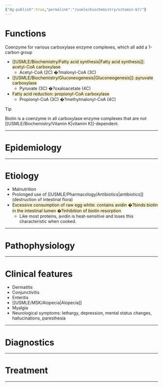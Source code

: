 ```yaml
---
{"dg-publish":true,"permalink":"/usmle/biochemistry/vitamin-b7/"}
---
```


# Functions
Coenzyme for various carboxylase enzyme complexes, which all add a 1-carbon group
- <span style="background:rgba(240, 200, 0, 0.2)">[[USMLE/Biochemistry/Fatty acid synthesis\|Fatty acid synthesis]]: acetyl-CoA carboxylase</span>
	- Acetyl-CoA (2C) �?malonyl-CoA (3C)
- <span style="background:rgba(240, 200, 0, 0.2)">[[USMLE/Biochemistry/Gluconeogenesis\|Gluconeogenesis]]: pyruvate carboxylase</span>
	- Pyruvate (3C) �?oxaloacetate (4C)
- <span style="background:rgba(240, 200, 0, 0.2)">Fatty acid reduction: propionyl-CoA carboxylase</span>
	- Propionyl-CoA (3C) �?methylmalonyl-CoA (4C)

>[!tip] 
>Biotin is a coenzyme in all carboxylase enzyme complexes that are not [[USMLE/Biochemistry/Vitamin K\|vitamin K]]-dependent.

---
# Epidemiology


---
# Etiology
- Malnutrition
- Prolonged use of [[USMLE/Pharmacology/Antibiotics\|antibiotics]] (destruction of intestinal flora)
- <span style="background:rgba(240, 200, 0, 0.2)">Excessive consumption of raw egg white: contains avidin �?binds biotin in the intestinal lumen �?inhibition of biotin resorption</span>
	- Like most proteins, avidin is heat-sensitive and loses this characteristic when cooked.

---
# Pathophysiology


---
# Clinical features
- Dermatitis
- Conjunctivitis
- Enteritis
- [[USMLE/MSK/Alopecia\|Alopecia]]
- Myalgia
- Neurological symptoms: lethargy, depression, mental status changes, hallucinations, paresthesia

---
# Diagnostics


---
# Treatment


---

